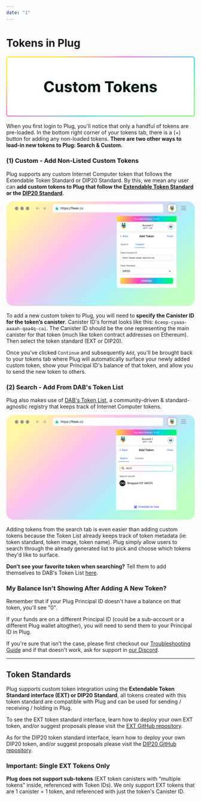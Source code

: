 ```yaml
---
date: "1"
---
```

# Tokens in Plug

![](imgs/custom-tokens.png)

When you first login to Plug, you'll notice that only a handful of tokens are pre-loaded. In the bottom right corner of your tokens tab, there is a (+) button for adding any non-loaded tokens. **There are two other ways to load-in new tokens to Plug: Search & Custom.**

### (1) Custom - Add Non-Listed Custom Tokens

Plug supports any custom Internet Computer token that follows the Extendable Token Standard or DIP20 Standard. By this, we mean any user can **add custom tokens to Plug that follow the [Extendable Token Standard](https://github.com/Toniq-Labs/extendable-token) or the [DIP20 Standard](https://github.com/Psychedelic/DIP20)**.

![](imgs/plug-add-token-1.png)

To add a new custom token to Plug, you will need to **specify the Canister ID for the token’s canister**. Canister ID's format looks like this: ```6ceop-cyaaa-aaaah-qaa4q-cai```. The Canister ID should be the one representing the main canister for that token (much like token contract addresses on Ethereum). Then select the token standard (EXT or DIP20).

Once you've clicked `Continue` and subsequently `Add`, you'll be brought back to your tokens tab where Plug will automatically surface your newly added custom token, show your Principal ID's balance of that token, and allow you to send the new token to others.

### (2) Search - Add From DAB's Token List

Plug also makes use of [DAB's Token List](https://dab.ooo), a community-driven & standard-agnostic registry that keeps track of Internet Computer tokens.

![](imgs/plug-add-token-2.png)

Adding tokens from the search tab is even easier than adding custom tokens because the Token List already keeps track of token metadata (ie: token standard, token image, token name). Plug simply allow users to search through the already generated list to pick and choose which tokens they'd like to surface.

**Don't see your favorite token when searching?** Tell them to add themselves to DAB's Token List [here](https://dab-ooo.typeform.com/token-list?typeform-source=dab.ooo).

### My Balance Isn't Showing After Adding A New Token?

Remember that if your Plug Principal ID doesn't have a balance on that token, you'll see "0". 

If your funds are on a different Principal ID (could be a sub-account or a different Plug wallet altogther), you will need to send them to your Principal ID in Plug.

If you're sure that isn't the case, please first checkout our [Troubleshooting Guide](../resources/troubleshooting-tokens.md) and if that doesn't work, ask for support in [our Discord](https://discord.gg/yVEcEzmrgm).

---
## Token Standards

Plug supports custom token integration using the **Extendable Token Standard interface (EXT) or DIP20 Standard**, all tokens created with this token standard are compatible with Plug and can be used for sending / receiving / holding in Plug. 

To see the EXT token standard interface, learn how to deploy your own EXT token, and/or suggest proposals please visit the [EXT GitHub repository](https://github.com/Toniq-Labs/extendable-token).

As for the DIP20 token standard interface, learn how to deploy your own DIP20 token, and/or suggest proposals please visit the [DIP20 GitHub repository](https://github.com/Psychedelic/DIP20).

### Important: Single EXT Tokens Only

**Plug does not support sub-tokens** (EXT token canisters with “multiple tokens” inside, referenced with Token IDs). We only support EXT tokens that are 1 canister = 1 token, and referenced with just the token's Canister ID. 